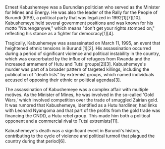 Ernest Kabushemeye was a Burundian politician who served as the Minister for Mines and Energy. He was also the leader of the Rally for the People of Burundi (RPB), a political party that was legalized in 1992[1][7][10]. Kabushemeye held several government positions and was known for his motto "Nturenganywe," which means "don't get your rights stomped on," reflecting his stance as a fighter for democracy[1][4].

Tragically, Kabushemeye was assassinated on March 11, 1995, an event that heightened ethnic tensions in Burundi[1][2]. His assassination occurred during a period of significant violence and political instability in the country, which was exacerbated by the influx of refugees from Rwanda and the increased armament of Hutu and Tutsi groups[2][3]. Kabushemeye's murder was part of a broader pattern of targeted killings, including the publication of "death lists" by extremist groups, which named individuals accused of opposing their ethnic or political agendas[3].

The assassination of Kabushemeye was a complex affair with multiple motives. As the Minister of Mines, he was involved in the so-called 'Gold Wars,' which involved competition over the trade of smuggled Zairian gold. It was rumored that Kabushemeye, identified as a Hutu hardliner, had links with Leonard Nyangoma and that part of the profits from the gold trade was financing the CNDD, a Hutu rebel group. This made him both a political opponent and a commercial rival to Tutsi extremists[11].

Kabushemeye's death was a significant event in Burundi's history, contributing to the cycle of violence and political turmoil that plagued the country during that period[6].
